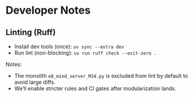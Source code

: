 # Developer Notes

## Linting (Ruff)

- Install dev tools (once): `uv sync --extra dev`
- Run lint (non-blocking): `uv run ruff check --exit-zero .`

Notes:
- The monolith `e8_mind_server_M24.py` is excluded from lint by default to avoid large diffs.
- We’ll enable stricter rules and CI gates after modularization lands.


